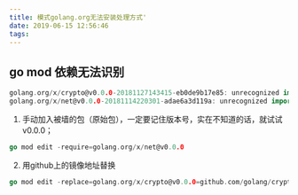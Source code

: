 ```yaml
---
title: 模式golang.org无法安装处理方式'
date: 2019-06-15 12:56:46
tags:
---
```


## go mod 依赖无法识别

```go
golang.org/x/crypto@v0.0.0-20181127143415-eb0de9b17e85: unrecognized import path "golang.org/x/crypto"
golang.org/x/net@v0.0.0-20181114220301-adae6a3d119a: unrecognized import path "golang.org/x/net"
```

1. 手动加入被墙的包（原始包），一定要记住版本号，实在不知道的话，就试试v0.0.0；

```go
go mod edit -require=golang.org/x/net@v0.0.0
```

2. 用github上的镜像地址替换

```go
go mod edit -replace=golang.org/x/crypto@v0.0.0=github.com/golang/crypto@latest
```